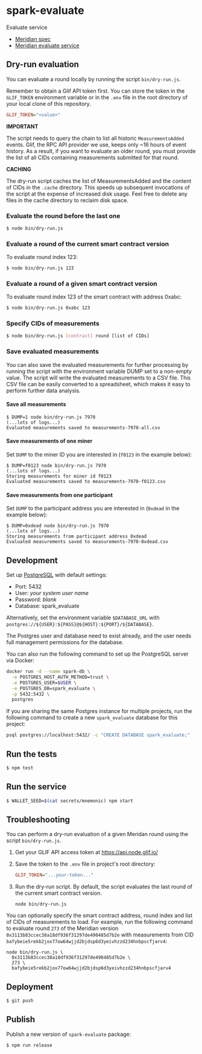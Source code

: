 # spark-evaluate
Evaluate service

- [Meridian spec](https://www.notion.so/pl-strflt/Meridian-Design-Doc-07-Flexible-preprocessing-1b8f2f19ca7d4fd4b74a1e57e7d7ef8a?pvs=4)
- [Meridian evaluate service](https://github.com/Meridian-IE/evaluate-service)

## Dry-run evaluation

You can evaluate a round locally by running the script `bin/dry-run.js`.

Remember to obtain a Glif API token first. You can store the token in the `GLIF_TOKEN` environment
variable or in the `.env` file in the root directory of your local clone of this repository.

```ini
GLIF_TOKEN="<value>"
```

**IMPORTANT**

The script needs to query the chain to list all historic `MeasurementsAdded` events. Glif, the RPC API provider we use, keeps only ~16 hours of event history. As a result, if you want to evaluate an older round, you must provide the list of all CIDs containing measurements submitted for that round.

**CACHING**

The dry-run script caches the list of MeasurementsAdded and the content of CIDs in the `.cache`
directory. This speeds up subsequent invocations of the script at the expense of increased disk
usage. Feel free to delete any files in the cache directory to reclaim disk space.

### Evaluate the round before the last one

```bash
$ node bin/dry-run.js
```

### Evaluate a round of the current smart contract version

To evaluate round index 123:

```bash
$ node bin/dry-run.js 123
```

### Evaluate a round of a given smart contract version

To evaluate round index 123 of the smart contract with address 0xabc:

```bash
$ node bin/dry-run.js 0xabc 123
```

### Specify CIDs of measurements

```bash
$ node bin/dry-run.js [contract] round [list of CIDs]
```

### Save evaluated measurements

You can also save the evaluated measurements for further processing by running the script with the
environment variable DUMP set to a non-empty value. The script will write the evaluated measurements
to a CSV file. This CSV file can be easily converted to a spreadsheet, which makes it easy to
perform further data analysis.

#### Save all measurements

```
$ DUMP=1 node bin/dry-run.js 7970
(...lots of logs...)
Evaluated measurements saved to measurements-7970-all.csv
```

#### Save measurements of one miner

Set `DUMP` to the miner ID you are interested in (`f0123` in the example below):

```
$ DUMP=f0123 node bin/dry-run.js 7970
(...lots of logs...)
Storing measurements for miner id f0123
Evaluated measurements saved to measurements-7970-f0123.csv
```

#### Save measurements from one participant

Set `DUMP` to the participant address you are interested in (`0xdead` in the example below):

```
$ DUMP=0xdead node bin/dry-run.js 7970
(...lots of logs...)
Storing measurements from participant address 0xdead
Evaluated measurements saved to measurements-7970-0xdead.csv
```

## Development

Set up [PostgreSQL](https://www.postgresql.org/) with default settings:
 - Port: 5432
 - User: _your system user name_
 - Password: _blank_
 - Database: spark_evaluate

Alternatively, set the environment variable `$DATABASE_URL` with
`postgres://${USER}:${PASS}@${HOST}:${PORT}/${DATABASE}`.

The Postgres user and database need to exist already, and the user
needs full management permissions for the database.

You can also run the following command to set up the PostgreSQL server via Docker:

```bash
docker run -d --name spark-db \
  -e POSTGRES_HOST_AUTH_METHOD=trust \
  -e POSTGRES_USER=$USER \
  -e POSTGRES_DB=spark_evaluate \
  -p 5432:5432 \
  postgres
```

If you are sharing the same Postgres instance for multiple projects, run the following
command to create a new `spark_evaluate` database for this project:

```bash
psql postgres://localhost:5432/ -c "CREATE DATABASE spark_evaluate;"
```

## Run the tests

```bash
$ npm test
```

## Run the service

```bash
$ WALLET_SEED=$(cat secrets/mnemonic) npm start
```

## Troubleshooting

You can perform a dry-run evaluation of a given Meridan round using the script `bin/dry-run.js`.

1. Get your GLIF API access token at https://api.node.glif.io/

2. Save the token to the `.env` file in project's root directory:

   ```ini
   GLIF_TOKEN="...your-token..."
   ```

3. Run the dry-run script. By default, the script evaluates the last round of the current smart contract version.

   ```shell
   node bin/dry-run.js
   ```

You can optionally specify the smart contract address, round index and list of CIDs of measurements
to load.  For example, run the following command to evaluate round `273` of the Meridian version
`0x3113b83ccec38a18df936f31297de490485d7b2e` with measurements from CID
`bafybeie5rekb2jox77ow64wjjd2bjdsp6d3yeivhzzd234hnbpscfjarv4`:

```shell
node bin/dry-run.js \
  0x3113b83ccec38a18df936f31297de490485d7b2e \
  273 \
  bafybeie5rekb2jox77ow64wjjd2bjdsp6d3yeivhzzd234hnbpscfjarv4
```

## Deployment

```bash
$ git push
```

## Publish

Publish a new version of `spark-evaluate` package:

```bash
$ npm run release
```
